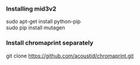### Installing mid3v2

sudo apt-get install python-pip  
sudo pip install mutagen

### Install chromaprint separately

git clone https://github.com/acoustid/chromaprint.git